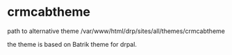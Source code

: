 # crmcabtheme

path to alternative theme
/var/www/html/drp/sites/all/themes/crmcabtheme

the theme is based on Batrik theme for drpal.
